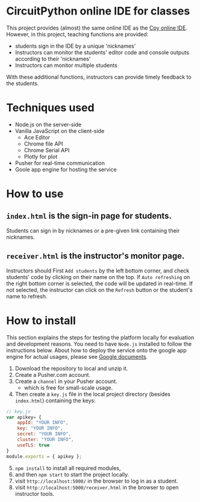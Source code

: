 # CircuitPython online IDE for classes

This project provides (almost) the same online IDE as the [Cpy online IDE](https://github.com/urfdvw/CircuitPython-online-IDE).
However, in this project, teaching functions are provided:
- students sign in the IDE by a unique 'nicknames'
- Instructors can monitor the students' editor code and console outputs according to their 'nicknames'
- Instructors can monitor multiple students

With these additional functions, instructors can provide timely feedback to the students.

# Techniques used
- Node.js on the server-side
- Vanilla JavaScript on the client-side
    - Ace Editor
    - Chrome file API
    - Chrome Serial API
    - Plotly for plot
- Pusher for real-time communication
- Goole app engine for hosting the service

# How to use

## `index.html` is the sign-in page for students.

Students can sign in by nicknames or a pre-given link containing their nicknames.

## `receiver.html` is the instructor's monitor page.

Instructors should First `Add students` by the left bottom corner,
and check students' code by clicking on their name on the top.
If `Auto refreshing` on the right bottom corner is selected,
the code will be updated in real-time.
If not selected, 
the instructor can click on the `Refresh` button or the student's name to refresh.

# How to install
This section explains the steps for testing the platform locally for evaluation and development reasons. 
You need to have `Node.js` installed to follow the instructions below.
About how to deploy the service onto the google app engine for actual usages,
please see [Google documents](https://cloud.google.com/appengine/docs/standard/nodejs/quickstart).

1. Download the repository to local and unzip it.
2. Create a Pusher.com account.
3. Create a `channel` in your Pusher account. 
    - which is free for small-scale usage.
4. Then create a `key.js` file in the local project directory (besides `index.html`) containing the keys:
```javascript
// key.js
var apikey= {
    appId: "YOUR INFO",
    key: "YOUR INFO",
    secret: "YOUR INFO",
    cluster: "YOUR INFO",
    useTLS: true
}
module.exports = { apikey };
```
5. `npm install` to install all required modules, 
6. and then `npm start` to start the project locally.
7. visit `http://localhost:5000/` in the browser to log in as a student.
8. visit `http://localhost:5000/receiver.html` in the browser to open instructor tools.

